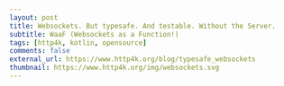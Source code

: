 ```yaml
---
layout: post
title: Websockets. But typesafe. And testable. Without the Server.
subtitle: WaaF (Websockets as a Function!)
tags: [http4k, kotlin, opensource]
comments: false
external_url: https://www.http4k.org/blog/typesafe_websockets
thumbnail: https://www.http4k.org/img/websockets.svg
---
```

